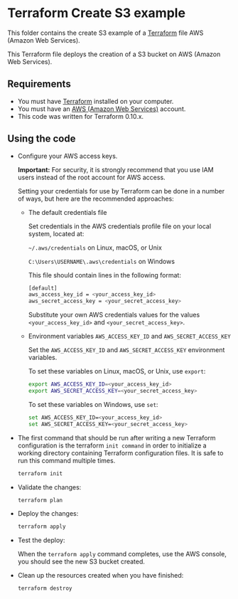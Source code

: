 # Terraform Create S3 example

This folder contains the create S3 example of a [Terraform](https://www.terraform.io/) file AWS (Amazon Web Services).

This Terraform file deploys the creation of a S3 bucket on AWS (Amazon Web Services).

## Requirements

* You must have [Terraform](https://www.terraform.io/) installed on your computer.
* You must have an [AWS (Amazon Web Services)](http://aws.amazon.com/) account.
* This code was written for Terraform 0.10.x.

## Using the code

* Configure your AWS access keys.

  **Important:** For security, it is strongly recommend that you use IAM users instead of the root account for AWS access.

  Setting your credentials for use by Terraform can be done in a number of ways, but here are the recommended approaches:

  * The default credentials file
  
    Set credentials in the AWS credentials profile file on your local system, located at:

    `~/.aws/credentials` on Linux, macOS, or Unix

    `C:\Users\USERNAME\.aws\credentials` on Windows

    This file should contain lines in the following format:

    ```bash
    [default]
    aws_access_key_id = <your_access_key_id>
    aws_secret_access_key = <your_secret_access_key>
    ```
    Substitute your own AWS credentials values for the values `<your_access_key_id>` and `<your_secret_access_key>`.

  * Environment variables `AWS_ACCESS_KEY_ID` and `AWS_SECRET_ACCESS_KEY`
  
    Set the `AWS_ACCESS_KEY_ID` and `AWS_SECRET_ACCESS_KEY` environment variables.

    To set these variables on Linux, macOS, or Unix, use `export`:

    ```bash
    export AWS_ACCESS_KEY_ID=<your_access_key_id>
    export AWS_SECRET_ACCESS_KEY=<your_secret_access_key>
    ```

    To set these variables on Windows, use `set`:

    ```bash
    set AWS_ACCESS_KEY_ID=<your_access_key_id>
    set AWS_SECRET_ACCESS_KEY=<your_secret_access_key>
    ```

* The first command that should be run after writing a new Terraform configuration is the terraform `init command` in order to initialize a working directory containing Terraform configuration files. It is safe to run this command multiple times.

  ```bash
  terraform init
  ```

* Validate the changes:

  ```bash
  terraform plan
  ```

* Deploy the changes:

  ```bash
  terraform apply
  ```

* Test the deploy:

  When the `terraform apply` command completes, use the AWS console, you should see the new S3 bucket created.

* Clean up the resources created when you have finished:

  ```bash
  terraform destroy
  ```